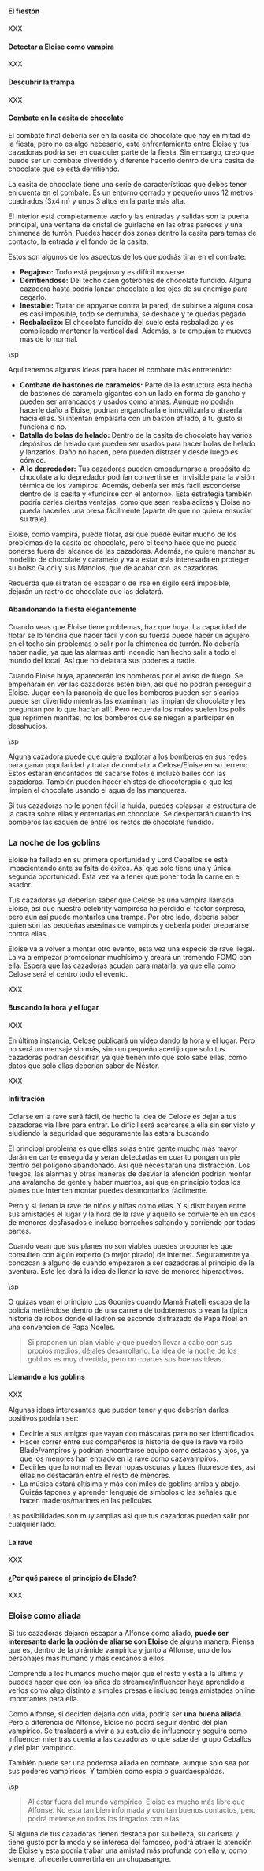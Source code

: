 #### El fiestón

XXX

#### Detectar a Eloise como vampira

XXX

#### Descubrir la trampa

XXX

#### Combate en la casita de chocolate

El combate final debería ser en la casita de chocolate que hay en mitad de la fiesta, pero no es algo necesario, este enfrentamiento entre Eloise y tus cazadoras podría ser en cualquier parte de la fiesta. Sin embargo, creo que puede ser un combate divertido y diferente hacerlo dentro de una casita de chocolate que se está derritiendo.  

La casita de chocolate tiene una serie de características que debes tener en cuenta en el combate. Es un entorno cerrado y pequeño unos 12 metros cuadrados (3x4 m) y unos 3 altos en la parte más alta.

El interior está completamente vacío y las entradas y salidas son la puerta principal, una ventana de cristal de guirlache en las otras paredes y una chimenea de turrón. Puedes hacer dos zonas dentro la casita para temas de contacto, la entrada y el fondo de la casita.

Estos son algunos de los aspectos de los que podrás tirar en el combate:

* **Pegajoso:** Todo está pegajoso y es difícil moverse.
* **Derritiéndose:** Del techo caen goterones de chocolate fundido. Alguna cazadora hasta podría lanzar chocolate a los ojos de su enemigo para cegarlo.
* **Inestable:** Tratar de apoyarse contra la pared, de subirse a alguna cosa es casi imposible, todo se derrumba, se deshace y te quedas pegado.
* **Resbaladizo:** El chocolate fundido del suelo está resbaladizo y es complicado mantener la verticalidad. Además, si te empujan te mueves más de lo normal.

\sp

Aquí tenemos algunas ideas para hacer el combate más entretenido:

* **Combate de bastones de caramelos:** Parte de la estructura está hecha de bastones de caramelo gigantes con un lado en forma de gancho y pueden ser arrancados y usados como armas. Aunque no podrán hacerle daño a Eloise, podrían engancharla e inmovilizarla o atraerla hacia ellas. Si intentan empalarla con un bastón afilado, a tu gusto si funciona o no.
* **Batalla de bolas de helado:** Dentro de la casita de chocolate hay varios depósitos de helado que pueden ser usados para hacer bolas de helado y lanzarlos. Daño no hacen, pero pueden distraer y desde luego es cómico.
* **A lo depredador:** Tus cazadoras pueden embadurnarse a propósito de chocolate a lo depredador podrían convertirse en invisible para la visión térmica de los vampiros. Además, debería ser más fácil esconderse dentro de la casita y «fundirse con el entorno». Esta estrategia también podría darles ciertas ventajas, como que sean resbaladizas y Eloise no pueda hacerles una presa fácilmente (aparte de que no quiera ensuciar su traje).

Eloise, como vampira, puede flotar, así que puede evitar mucho de los problemas de la casita de chocolate, pero el techo hace que no pueda ponerse fuera del alcance de las cazadoras. Además, no quiere manchar su modelito de chocolate y caramelo y va a estar más interesada en proteger su bolso Gucci y sus Manolos, que de acabar con las cazadoras.

Recuerda que si tratan de escapar o de irse en sigilo será imposible, dejarán un rastro de chocolate que las delatará.

#### Abandonando la fiesta elegantemente

Cuando veas que Eloise tiene problemas, haz que huya. La capacidad de flotar se lo tendría que hacer fácil y con su fuerza puede hacer un agujero en el techo sin problemas o salir por la chimenea de turrón. No debería haber nadie, ya que las alarmas anti incendio han hecho salir a todo el mundo del local. Así que no delatará sus poderes a nadie.

Cuando Eloise huya, aparecerán los bomberos por el aviso de fuego. Se empeñarán en ver las cazadoras estén bien, así que no podrán perseguir a Eloise. Jugar con la paranoia de que los bomberos pueden ser sicarios puede ser divertido mientras las examinan, las limpian de chocolate y les preguntan por lo que hacían allí. Pero recuerda los malos suelen los polis que reprimen manifas, no los bomberos que se niegan a participar en desahucios.

\sp

Alguna cazadora puede que quiera explotar a los bomberos en sus redes para ganar popularidad y tratar de combatir a Celose/Eloise en su terreno. Estos estarán encantados de sacarse fotos e incluso bailes con las cazadoras. También pueden hacer chistes de chocoterapia o que les limpien el chocolate usando el agua de las mangueras.

Si tus cazadoras no le ponen fácil la huida, puedes colapsar la estructura de la casita sobre ellas y enterrarlas en chocolate. Se despertarán cuando los bomberos las saquen de entre los restos de chocolate fundido.

### La noche de los goblins

Eloise ha fallado en su primera oportunidad y Lord Ceballos se está impacientando ante su falta de éxitos. Así que solo tiene una y única segunda oportunidad. Esta vez va a tener que poner toda la carne en el asador.

Tus cazadoras ya deberían saber que Celose es una vampira llamada Eloise, así que nuestra celebrity vampiresa ha perdido el factor sorpresa, pero aun así puede montarles una trampa. Por otro lado, debería saber quien son las pequeñas asesinas de vampiros y debería poder prepararse contra ellas.

Eloise va a volver a montar otro evento, esta vez una especie de rave ilegal. La va a empezar promocionar muchísimo y creará un tremendo FOMO con ella. Espera que las cazadoras acudan para matarla, ya que ella como Celose será el centro todo el evento.

XXX

#### Buscando la hora y el lugar

XXX

En última instancia, Celose publicará un vídeo dando la hora y el lugar. Pero no será un mensaje sin más, sino un pequeño acertijo que solo tus cazadoras podrán descifrar, ya que tienen info que solo sabe ellas, como datos que solo ellas deberían saber de Néstor.

XXX

#### Infiltración

Colarse en la rave será fácil, de hecho la idea de Celose es dejar a tus cazadoras vía libre para entrar. Lo difícil será acercarse a ella sin ser visto y eludiendo la seguridad que seguramente las estará buscando. 

El principal problema es que ellas solas entre gente mucho más mayor darán en cante enseguida y serán detectadas en cuanto pongan un pie dentro del polígono abandonado. Así que necesitarán una distracción. Los fuegos, las alarmas y otras maneras de desviar la atención podrían montar una avalancha de gente y haber muertos, así que en principio todos los planes que intenten montar puedes desmontarlos fácilmente.

Pero y si llenan la rave de niños y niñas como ellas. Y si distribuyen entre sus amistades el lugar y la hora de la rave y aquello se convierte en un caos de menores desfasados e incluso borrachos saltando y corriendo por todas partes.

Cuando vean que sus planes no son viables puedes proponerles que consulten con algún experto (o mejor pirado) de internet. Seguramente ya conozcan a alguno de cuando empezaron a ser cazadoras al principio de la aventura. Este les dará la idea de llenar la rave de menores hiperactivos.

\sp

O quizas vean el principio Los Goonies cuando Mamá Fratelli escapa de la policía metiéndose dentro de una carrera de todoterrenos o vean la típica historia de robos donde el ladrón se esconde disfrazado de Papa Noel en una convención de Papa Noeles.

> Si proponen un plan viable y que pueden llevar a cabo con sus propios medios, déjales desarrollarlo. La idea de la noche de los goblins es muy divertida, pero no coartes sus buenas ideas.

#### Llamando a los goblins

XXX

Algunas ideas interesantes que pueden tener y que deberían darles positivos podrían ser:

* Decirle a sus amigos que vayan con máscaras para no ser identificados.
* Hacer correr entre sus compañeros la historia de que la rave va rollo Blade/vampiros y podrían encontrarse equipo como estacas y ajos, ya que los menores han entrado en la rave como cazavampiros.
* Decirles que lo normal es llevar ropas oscuras y luces fluorescentes, así ellas no destacarán entre el resto de menores. 
* La música estará altísima y más con miles de goblins arriba y abajo. Quizás tapones y aprender lenguaje de símbolos o las señales que hacen maderos/marines en las películas.

Las posibilidades son muy amplias así que tus cazadoras pueden salir por cualquier lado.

#### La rave

XXX

#### ¿Por qué parece el principio de Blade?

XXX

### Eloise como aliada

Si tus cazadoras dejaron escapar a Alfonse como aliado, **puede ser interesante darle la** **opción de aliarse con Eloise** de alguna manera. Piensa que es, dentro de la pirámide vampírica y junto a Alfonse, uno de los personajes más humano y más cercanos a ellos.

Comprende a los humanos mucho mejor que el resto y está a la última y puedes hacer que con los años de streamer/influencer haya aprendido a verlos como algo distinto a simples presas e incluso tenga amistades online importantes para ella.

Como Alfonse, si deciden dejarla con vida, podría ser **una buena aliada**. Pero a diferencia de Alfonse, Eloise no podrá seguir dentro del plan vampírico. Se trasladará a vivir a su estudio de influencer y seguirá como influencer mientras cuenta a las cazadoras lo que sabe del grupo Ceballos y del plan vampírico.

También puede ser una poderosa aliada en combate, aunque solo sea por sus poderes vampíricos. Y también como espía o guardaespaldas.

\sp

> Al estar fuera del mundo vampírico, Eloise es mucho más libre que Alfonse. No está tan bien informada y con tan buenos contactos, pero podrá meterse en todos los fregados con ellas.

Si alguna de tus cazadoras tienen destaca por su belleza, su carisma y tiene gusto por la moda y se interesa del famoseo, podrá atraer la atención de Eloise y esta podría trabar una amistad más profunda con ella y, como siempre, ofrecerle convertirla en un chupasangre.
